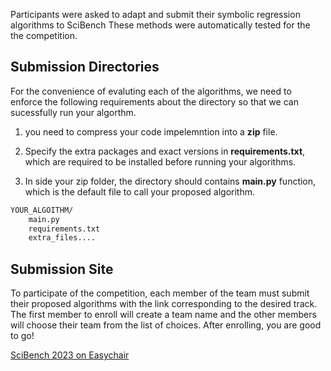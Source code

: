 



Participants were asked to adapt and submit their symbolic regression algorithms to SciBench
These methods were automatically tested for the the competition.


## Submission Directories

For the convenience of evaluting each of the algorithms, we need to enforce the following requirements about the directory so that we can sucessfully run your algorthm. 

1. you need to compress your code impelemntion into a **zip** file.

2. Specify the extra packages and exact versions in **requirements.txt**, which are required to be installed before running your algorithms.

2. In side your zip folder, the directory should contains **main.py** function, which is the default file to call your proposed algorithm.

```bash
YOUR_ALGOITHM/
    main.py
    requirements.txt
    extra_files....
```






## Submission Site

To participate of the competition, each member of the team must submit their proposed algorithms with the link corresponding to the desired track. The first member to enroll will create a team name and the other members will choose their team from the list of choices. After enrolling, you are good to go!

[SciBench 2023 on Easychair](https://easychair.org/cfp/content.cgi?a=30862459;draft=1)
